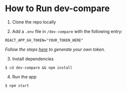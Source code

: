 # How to Run dev-compare

1. Clone the repo locally

2. Add a `.env` file in `/dev-compare` with the following entry:

```
REACT_APP_GH_TOKEN="YOUR_TOKEN_HERE"
```

_Follow the steps [here](https://docs.github.com/en/enterprise-server@3.4/authentication/keeping-your-account-and-data-secure/creating-a-personal-access-token) to generate your own token._

3. Install dependencies

```
$ cd dev-compare && npm install
```

4. Run the app

```
$ npm start
```
